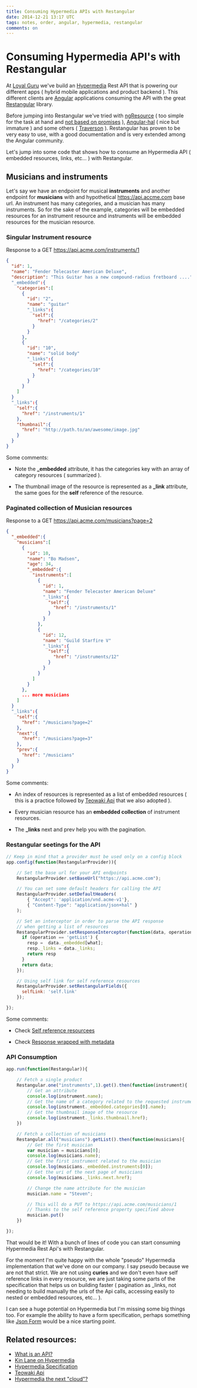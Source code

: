 ```yaml
---
title: Consuming Hypermedia APIs with Restangular
date: 2014-12-21 13:17 UTC
tags: notes, order, angular, hypermedia, restangular
comments: on
---
```


# Consuming Hypermedia API's with Restangular

At [Loyal Guru](https://loyal.guru/) we've build an [Hypermedia](http://stateless.co/hal_specification.html) Rest API that is powering our different apps ( hybrid mobile applications and product backend ). This different clients are [Angular](https://angularjs.org/) applications consuming the API with the great [Restangular](https://github.com/mgonto/restangular) library.

Before jumping into Restangular we've tried with [ngResource](https://docs.angularjs.org/api/ngResource/service/$resource) ( too simple for the task at hand and [not based on promises](https://github.com/mgonto/restangular#differences-with-resource) ), [Angular-hal](https://github.com/LuvDaSun/angular-hal) ( nice but immature ) and some others ( [Traverson](https://github.com/basti1302/traverson) ). Restangular has proven to be very easy to use, with a good documentation and is very extended among the Angular community.

Let's jump into some code that shows how to consume an Hypermedia API ( embedded resources, links, etc... ) with Restangular.

## Musicians and instruments

Let's say we have an endpoint for musical **instruments** and another endpoint for **musicians** with and hypothetical https://api.accme.com base url. An instrument has many categories, and a musician has many instruments. So for the sake of the example, categories will be embedded resources for an instrument resource and instruments will be embedded resources for the musician resource.

### Singular Instrument resource 
Response to a GET https://api.acme.com/instruments/1

~~~json
{
  "id": 1,
  "name": "Fender Telecaster American Deluxe",
  "description": "This Guitar has a new compound-radius fretboard ...."
  "_embedded":{
    "categories":[
      {
        "id": "2",
        "name": "guitar"
        "_links":{
          "self":{
            "href": "/categories/2"
          }
        }
      },
      {
        "id": "10",
        "name": "solid body"
        "_links":{
          "self":{
            "href": "/categories/10"
          }
        }
      }
    ]
  }
  "_links":{
    "self":{
      "href": "/instruments/1"
    },
    "thumbnail":{
      "href": "http://path.to/an/awesome/image.jpg"
    }
  }
}
~~~

Some comments:   

- Note the **_embedded** attribute, it has the categories key with an array of category resources ( summarized ).

- The thumbnail image of the resource is represented as a **_link** attribute, the same goes for the **self** reference of the resource.

### Paginated collection of Musician resources 
Response to a GET https://api.acme.com/musicians?page=2

~~~json
{
  "_embedded":{
    "musicians":[
      {
        "id": 10,
        "name": "Bo Madsen",
        "age": 34,
        "_embedded":{
          "instruments":[
            {
              "id": 1,
              "name": "Fender Telecaster American Deluxe"
              "_links":{
                "self":{
                  "href": "/instruments/1"
                }
              }
            },
            {
              "id": 12,
              "name": "Guild Starfire V"
              "_links":{
                "self":{
                  "href": "/instruments/12"
                }
              }
            }
          ]
        }          
      },
      ... more musicians
    ]   
  }
  "_links":{
    "self":{
      "href": "/musicians?page=2"
    },
    "next":{
      "href": "/musicians?page=3"
    },
    "prev":{
      "href": "/musicians"
    }
  }
}
~~~

Some comments:

- An index of resources is represented as a list of embedded resources ( this is a practice followed by [Teowaki Api](https://developers.teowaki.com/api-hypermedia#listsasembeddedresources) that we also adopted ).

- Every musician resource has an **embedded collection** of instrument resources. 

- The **_links** next and prev help you with the pagination.

### Restangular seetings for the API

~~~js
// Keep in mind that a provider must be used only on a config block
app.config(function(RestangularProvider)){

    // Set the base url for your API endpoints
    RestangularProvider.setBaseUrl("https://api.acme.com");

    // You can set some default headers for calling the API
    RestangularProvider.setDefaultHeaders(
        { "Accept": 'application/vnd.acme-v1'},
        { "Content-Type": "application/json+hal" }
    );

    // Set an interceptor in order to parse the API response 
    // when getting a list of resources
    RestangularProvider.setResponseInterceptor(function(data, operation, what) {
      if (operation == 'getList') {
        resp =  data._embedded[what];
        resp._links = data._links;
        return resp
      }
      return data;
    });

    // Using self link for self reference resources
    RestangularProvider.setRestangularFields({
      selfLink: 'self.link'
    });

});
~~~

Some comments:

- Check [Self reference resourcees](https://github.com/mgonto/restangular#using-self-reference-resources)

- Check [Response wrapped with metadata](https://github.com/mgonto/restangular#user-content-my-response-is-actually-wrapped-with-some-metadata-how-do-i-get-the-data-in-that-case)


### API Consumption

~~~js
app.run(function(Restangular)){

    // Fetch a single product 
    Restangular.one("instruments",1).get().then(function(instrument){
        // Get an attribute
        console.log(instrument.name);
        // Get the name of a category related to the requested instrument
        console.log(instrument._embedded.categories[0].name);
        // Get the thumbnail image of the resource
        console.log(instrument._links.thumbnail.href);
    })

    // Fetch a collection of musicians
    Restangular.all("musicians").getList().then(function(musicians){
        // Get the first musician
        var musician = musicians[0];
        console.log(musicians.name);
        // Get the first instrument related to the musician
        console.log(musicians._embedded.instruments[0]);
        // Get the uri of the next page of musicians
        console.log(musicians._links.next.href);

        // Change the name attribute for the musician
        musician.name = "Steven";

        // This will do a PUT to https://api.acme.com/musicians/1
        // Thanks to the self reference property specified above
        musician.put()
    })

});
~~~


That would be it! With a bunch of lines of code you can start consuming Hypermedia Rest Api's with Restangular.

For the moment I'm quite happy with the whole "pseudo" Hypermedia implementation that we've done on our company. I say pseudo because we are not that strict. We are not using **curies** and we don't even have self reference links in every resource, we are just taking some parts of the specification that helps us on building faster ( pagination as _links, not needing to build manually the urls of the Api calls, accessing easily to nested or embedded resources, etc... ). 

I can see a huge potential on Hypermedia but I'm missing some big things too. For example the ability to have a form specification, perhaps something like [Json Form](https://github.com/joshfire/jsonform) would be a nice starting point.

## Related resources:

- [What is an API?](http://apievangelist.com/)
- [Kin Lane on Hypermedia](http://hypermedia.apievangelist.com/)
- [Hypermedia Specification](http://stateless.co/hal_specification.html)
- [Teowaki Api](https://developers.teowaki.com/api-hypermedia)
- [Hypermedia the next "cloud"?](http://blog.smartbear.com/api-testing/kin-lane-why-all-the-hate-toward-hypermedia/)
